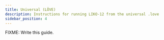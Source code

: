 ```yaml
---
title: Universal (LÖVE)
description: Instructions for running LIKO-12 from the universal .love file.
sidebar_position: 4
---
```


FIXME: Write this guide.
